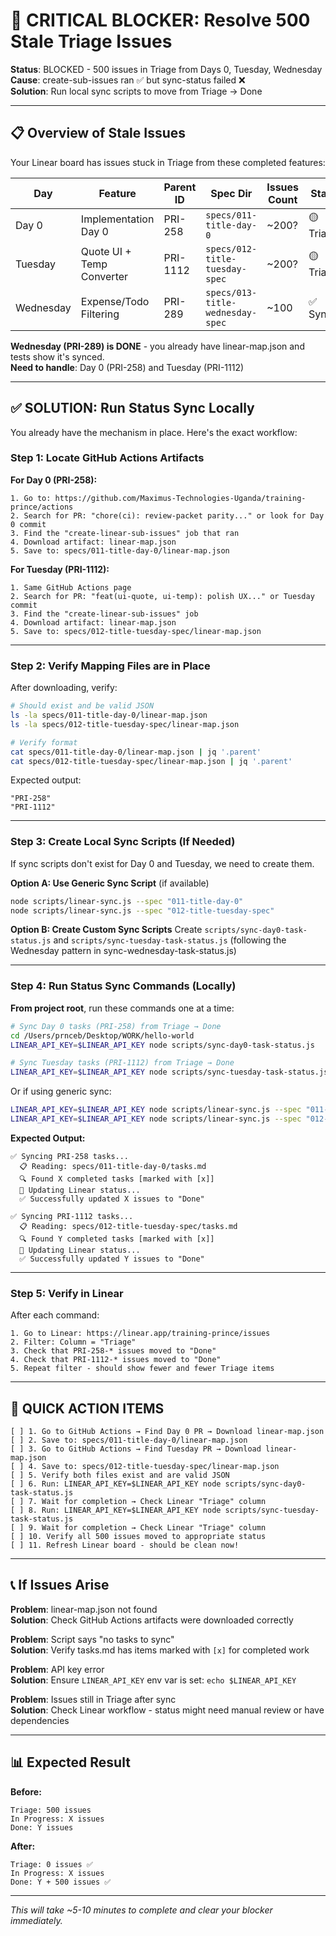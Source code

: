 # 🚨 CRITICAL BLOCKER: Resolve 500 Stale Triage Issues

**Status**: BLOCKED - 500 issues in Triage from Days 0, Tuesday, Wednesday  
**Cause**: create-sub-issues ran ✅ but sync-status failed ❌  
**Solution**: Run local sync scripts to move from Triage → Done

---

## 📋 Overview of Stale Issues

Your Linear board has issues stuck in Triage from these completed features:

| Day | Feature | Parent ID | Spec Dir | Issues Count | Status |
|-----|---------|-----------|----------|--------------|--------|
| Day 0 | Implementation Day 0 | PRI-258 | `specs/011-title-day-0` | ~200? | 🟡 Triage |
| Tuesday | Quote UI + Temp Converter | PRI-1112 | `specs/012-title-tuesday-spec` | ~200? | 🟡 Triage |
| Wednesday | Expense/Todo Filtering | PRI-289 | `specs/013-title-wednesday-spec` | ~100 | ✅ Synced |

**Wednesday (PRI-289) is DONE** - you already have linear-map.json and tests show it's synced.  
**Need to handle**: Day 0 (PRI-258) and Tuesday (PRI-1112)

---

## ✅ SOLUTION: Run Status Sync Locally

You already have the mechanism in place. Here's the exact workflow:

### Step 1: Locate GitHub Actions Artifacts

**For Day 0 (PRI-258):**
```
1. Go to: https://github.com/Maximus-Technologies-Uganda/training-prince/actions
2. Search for PR: "chore(ci): review-packet parity..." or look for Day 0 commit
3. Find the "create-linear-sub-issues" job that ran
4. Download artifact: linear-map.json
5. Save to: specs/011-title-day-0/linear-map.json
```

**For Tuesday (PRI-1112):**
```
1. Same GitHub Actions page
2. Search for PR: "feat(ui-quote, ui-temp): polish UX..." or Tuesday commit
3. Find the "create-linear-sub-issues" job
4. Download artifact: linear-map.json
5. Save to: specs/012-title-tuesday-spec/linear-map.json
```

---

### Step 2: Verify Mapping Files are in Place

After downloading, verify:

```bash
# Should exist and be valid JSON
ls -la specs/011-title-day-0/linear-map.json
ls -la specs/012-title-tuesday-spec/linear-map.json

# Verify format
cat specs/011-title-day-0/linear-map.json | jq '.parent'
cat specs/012-title-tuesday-spec/linear-map.json | jq '.parent'
```

Expected output:
```
"PRI-258"
"PRI-1112"
```

---

### Step 3: Create Local Sync Scripts (If Needed)

If sync scripts don't exist for Day 0 and Tuesday, we need to create them.

**Option A: Use Generic Sync Script** (if available)
```bash
node scripts/linear-sync.js --spec "011-title-day-0"
node scripts/linear-sync.js --spec "012-title-tuesday-spec"
```

**Option B: Create Custom Sync Scripts**
Create `scripts/sync-day0-task-status.js` and `scripts/sync-tuesday-task-status.js` 
(following the Wednesday pattern in sync-wednesday-task-status.js)

---

### Step 4: Run Status Sync Commands (Locally)

**From project root**, run these commands one at a time:

```bash
# Sync Day 0 tasks (PRI-258) from Triage → Done
cd /Users/prnceb/Desktop/WORK/hello-world
LINEAR_API_KEY=$LINEAR_API_KEY node scripts/sync-day0-task-status.js

# Sync Tuesday tasks (PRI-1112) from Triage → Done
LINEAR_API_KEY=$LINEAR_API_KEY node scripts/sync-tuesday-task-status.js
```

Or if using generic sync:
```bash
LINEAR_API_KEY=$LINEAR_API_KEY node scripts/linear-sync.js --spec "011-title-day-0"
LINEAR_API_KEY=$LINEAR_API_KEY node scripts/linear-sync.js --spec "012-title-tuesday-spec"
```

**Expected Output:**
```
✅ Syncing PRI-258 tasks...
  📋 Reading: specs/011-title-day-0/tasks.md
  🔍 Found X completed tasks [marked with [x]]
  📡 Updating Linear status...
  ✅ Successfully updated X issues to "Done"
  
✅ Syncing PRI-1112 tasks...
  📋 Reading: specs/012-title-tuesday-spec/tasks.md
  🔍 Found Y completed tasks [marked with [x]]
  📡 Updating Linear status...
  ✅ Successfully updated Y issues to "Done"
```

---

### Step 5: Verify in Linear

After each command:

```
1. Go to Linear: https://linear.app/training-prince/issues
2. Filter: Column = "Triage"
3. Check that PRI-258-* issues moved to "Done"
4. Check that PRI-1112-* issues moved to "Done"
5. Repeat filter - should show fewer and fewer Triage items
```

---

## 🚀 QUICK ACTION ITEMS

```
[ ] 1. Go to GitHub Actions → Find Day 0 PR → Download linear-map.json
[ ] 2. Save to: specs/011-title-day-0/linear-map.json
[ ] 3. Go to GitHub Actions → Find Tuesday PR → Download linear-map.json
[ ] 4. Save to: specs/012-title-tuesday-spec/linear-map.json
[ ] 5. Verify both files exist and are valid JSON
[ ] 6. Run: LINEAR_API_KEY=$LINEAR_API_KEY node scripts/sync-day0-task-status.js
[ ] 7. Wait for completion → Check Linear "Triage" column
[ ] 8. Run: LINEAR_API_KEY=$LINEAR_API_KEY node scripts/sync-tuesday-task-status.js
[ ] 9. Wait for completion → Check Linear "Triage" column
[ ] 10. Verify all 500 issues moved to appropriate status
[ ] 11. Refresh Linear board - should be clean now!
```

---

## 📞 If Issues Arise

**Problem**: linear-map.json not found  
**Solution**: Check GitHub Actions artifacts were downloaded correctly

**Problem**: Script says "no tasks to sync"  
**Solution**: Verify tasks.md has items marked with `[x]` for completed work

**Problem**: API key error  
**Solution**: Ensure `LINEAR_API_KEY` env var is set: `echo $LINEAR_API_KEY`

**Problem**: Issues still in Triage after sync  
**Solution**: Check Linear workflow - status might need manual review or have dependencies

---

## 📊 Expected Result

**Before:**
```
Triage: 500 issues
In Progress: X issues
Done: Y issues
```

**After:**
```
Triage: 0 issues ✅
In Progress: X issues
Done: Y + 500 issues ✅
```

---

*This will take ~5-10 minutes to complete and clear your blocker immediately.*
